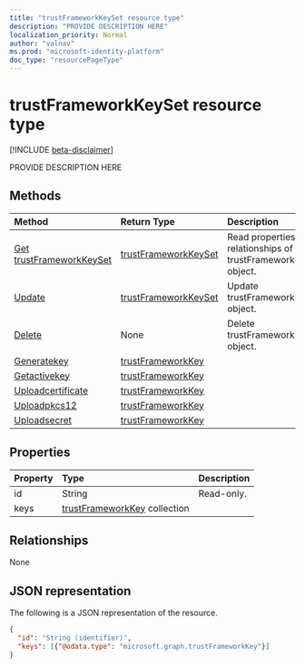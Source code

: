 ```yaml
---
title: "trustFrameworkKeySet resource type"
description: "PROVIDE DESCRIPTION HERE"
localization_priority: Normal
author: "valnav"
ms.prod: "microsoft-identity-platform"
doc_type: "resourcePageType"
---
```


# trustFrameworkKeySet resource type

[!INCLUDE [beta-disclaimer](../../includes/beta-disclaimer.md)]

PROVIDE DESCRIPTION HERE

## Methods

| Method       | Return Type | Description |
|:-------------|:------------|:------------|
| [Get trustFrameworkKeySet](../api/trustframeworkkeyset-get.md) | [trustFrameworkKeySet](trustframeworkkeyset.md) | Read properties and relationships of trustFrameworkKeySet object. |
| [Update](../api/trustframeworkkeyset-update.md) | [trustFrameworkKeySet](trustframeworkkeyset.md) | Update trustFrameworkKeySet object. |
| [Delete](../api/trustframeworkkeyset-delete.md) | None | Delete trustFrameworkKeySet object. |
|[Generatekey](../api/trustframeworkkeyset-generatekey.md)|[trustFrameworkKey](trustframeworkkey.md)||
|[Getactivekey](../api/trustframeworkkeyset-getactivekey.md)|[trustFrameworkKey](trustframeworkkey.md)||
|[Uploadcertificate](../api/trustframeworkkeyset-uploadcertificate.md)|[trustFrameworkKey](trustframeworkkey.md)||
|[Uploadpkcs12](../api/trustframeworkkeyset-uploadpkcs12.md)|[trustFrameworkKey](trustframeworkkey.md)||
|[Uploadsecret](../api/trustframeworkkeyset-uploadsecret.md)|[trustFrameworkKey](trustframeworkkey.md)||

## Properties

| Property     | Type        | Description |
|:-------------|:------------|:------------|
|id|String| Read-only.|
|keys|[trustFrameworkKey](trustframeworkkey.md) collection||

## Relationships

None

## JSON representation

The following is a JSON representation of the resource.

<!-- {
  "blockType": "resource",
  "optionalProperties": [

  ],
  "@odata.type": "microsoft.graph.trustFrameworkKeySet",
  "baseType": "",
  "keyProperty": "id"
}-->

```json
{
  "id": "String (identifier)",
  "keys": [{"@odata.type": "microsoft.graph.trustFrameworkKey"}]
}
```

<!-- uuid: 16cd6b66-4b1a-43a1-adaf-3a886856ed98
2019-02-04 14:57:30 UTC -->
<!-- {
  "type": "#page.annotation",
  "description": "trustFrameworkKeySet resource",
  "keywords": "",
  "section": "documentation",
  "tocPath": ""
}-->